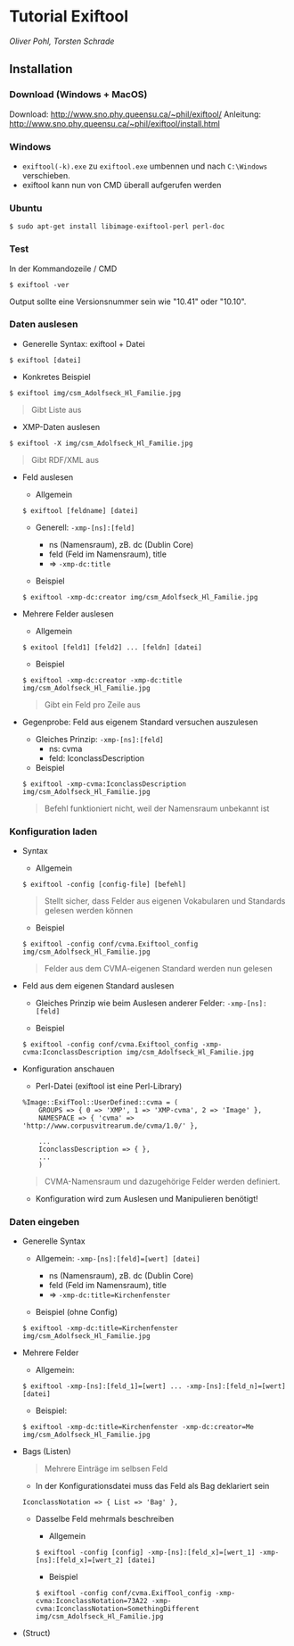 # Tutorial Exiftool 
*Oliver Pohl, Torsten Schrade*

## Installation

### Download (Windows + MacOS)
Download: http://www.sno.phy.queensu.ca/~phil/exiftool/
Anleitung: http://www.sno.phy.queensu.ca/~phil/exiftool/install.html

### Windows
* ```exiftool(-k).exe``` zu ```exiftool.exe``` umbennen und nach ```C:\Windows``` verschieben.
* exiftool kann nun von CMD überall aufgerufen werden

### Ubuntu

```
$ sudo apt-get install libimage-exiftool-perl perl-doc 
```

### Test
In der Kommandozeile / CMD
```
$ exiftool -ver
```
Output sollte eine Versionsnummer sein wie "10.41" oder "10.10".

### Daten auslesen

* Generelle Syntax: exiftool + Datei
```
$ exiftool [datei]
```

* Konkretes Beispiel
```
$ exiftool img/csm_Adolfseck_Hl_Familie.jpg
```
> Gibt Liste aus

* XMP-Daten auslesen

```
$ exiftool -X img/csm_Adolfseck_Hl_Familie.jpg 
```
> Gibt RDF/XML aus

* Feld auslesen

    - Allgemein
    ```
    $ exiftool [feldname] [datei]
    ```
    
    - Generell: ```-xmp-[ns]:[feld]```
        + ns (Namensraum), zB. dc (Dublin Core)
        + feld (Feld im Namensraum), title
        + => ```-xmp-dc:title```
    
    - Beispiel
    ```
    $ exiftool -xmp-dc:creator img/csm_Adolfseck_Hl_Familie.jpg 
    ```

* Mehrere Felder auslesen

    - Allgemein
    ```
    $ exitool [feld1] [feld2] ... [feldn] [datei]
    ```
    
    - Beispiel
    ```
    $ exiftool -xmp-dc:creator -xmp-dc:title img/csm_Adolfseck_Hl_Familie.jpg
    ```
    
    > Gibt ein Feld pro Zeile aus

* Gegenprobe: Feld aus eigenem Standard versuchen auszulesen

    - Gleiches Prinzip: ```-xmp-[ns]:[feld]```
        + ns: cvma
        + feld: IconclassDescription
    - Beispiel
    ```
    $ exiftool -xmp-cvma:IconclassDescription img/csm_Adolfseck_Hl_Familie.jpg
    ```
    > Befehl funktioniert nicht, weil der Namensraum unbekannt ist

### Konfiguration laden

* Syntax

    - Allgemein
    ```
    $ exiftool -config [config-file] [befehl]
    ```
    > Stellt sicher, dass Felder aus eigenen Vokabularen und Standards gelesen werden können
    
    - Beispiel
    ```
    $ exiftool -config conf/cvma.Exiftool_config img/csm_Adolfseck_Hl_Familie.jpg
    ```
    > Felder aus dem CVMA-eigenen Standard werden nun gelesen
    

* Feld aus dem eigenen Standard auslesen

    - Gleiches Prinzip wie beim Auslesen anderer Felder: ```-xmp-[ns]:[feld]```
    
    - Beispiel
    ```
    $ exiftool -config conf/cvma.Exiftool_config -xmp-cvma:IconclassDescription img/csm_Adolfseck_Hl_Familie.jpg
    ```

* Konfiguration anschauen

    - Perl-Datei (exiftool ist eine Perl-Library)
    
    ```
    %Image::ExifTool::UserDefined::cvma = (
        GROUPS => { 0 => 'XMP', 1 => 'XMP-cvma', 2 => 'Image' },
        NAMESPACE => { 'cvma' => 'http://www.corpusvitrearum.de/cvma/1.0/' },
        
        ...
        IconclassDescription => { },
        ...
        )
    ```
    > CVMA-Namensraum und dazugehörige Felder werden definiert.
    
    - Konfiguration wird zum Auslesen und Manipulieren benötigt!

### Daten eingeben

* Generelle Syntax

    - Allgemein: ```-xmp-[ns]:[feld]=[wert] [datei]```
        + ns (Namensraum), zB. dc (Dublin Core)
        + feld (Feld im Namensraum), title
        + => ```-xmp-dc:title=Kirchenfenster```

    - Beispiel (ohne Config)
    ```
    $ exiftool -xmp-dc:title=Kirchenfenster img/csm_Adolfseck_Hl_Familie.jpg
    ```
    
* Mehrere Felder

    - Allgemein: 
    ```
    $ exiftool -xmp-[ns]:[feld_1]=[wert] ... -xmp-[ns]:[feld_n]=[wert] [datei]
    ```
    
    - Beispiel:
    ```
    $ exiftool -xmp-dc:title=Kirchenfenster -xmp-dc:creator=Me img/csm_Adolfseck_Hl_Familie.jpg
    ```
    
* Bags (Listen)

    > Mehrere Einträge im selbsen Feld
    
    - In der Konfigurationsdatei muss das Feld als Bag deklariert sein
    ```
    IconclassNotation => { List => 'Bag' },
    ```
    
    - Dasselbe Feld mehrmals beschreiben
    
        + Allgemein
        ```
        $ exiftool -config [config] -xmp-[ns]:[feld_x]=[wert_1] -xmp-[ns]:[feld_x]=[wert_2] [datei]
        ```
    
        + Beispiel
        ```
        $ exiftool -config conf/cvma.ExifTool_config -xmp-cvma:IconclassNotation=73A22 -xmp-cvma:IconclassNotation=SomethingDifferent img/csm_Adolfseck_Hl_Familie.jpg 
        ```
    
* (Struct)



